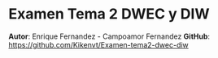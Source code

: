 # Examen Tema 2 DWEC y DIW
**Autor**: Enrique Fernandez - Campoamor Fernandez
**GitHub**: https://github.com/Kikenvt/Examen-tema2-dwec-diw